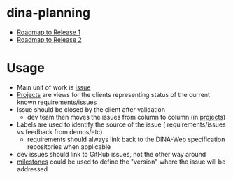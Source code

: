 # dina-planning

* [Roadmap to Release 1](https://github.com/AAFC-BICoE/dina-planning/projects/9)
* [Roadmap to Release 2](https://github.com/AAFC-BICoE/dina-planning/projects/11)

# Usage
* Main unit of work is [issue](https://github.com/AAFC-BICoE/dina-planning/issues)
* [Projects](https://github.com/AAFC-BICoE/dina-planning/projects) are views for the clients representing status of the current known requirements/issues
* Issue should be closed by the client after validation
  * dev team then moves the issues from column to column (in [projects](https://github.com/AAFC-BICoE/dina-planning/projects))
* Labels are used to identify the source of the issue ( requirements/issues vs feedback from demos/etc)
  * requirements should always link back to the DINA-Web specification repositories when applicable
* dev issues should link to GitHub issues, not the other way around
* [milestones](https://github.com/AAFC-BICoE/dina-planning/milestones) could be used to define the "version" where the issue will be addressed
